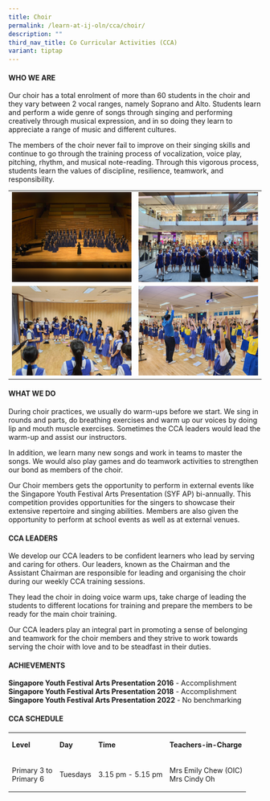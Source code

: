 ```yaml
---
title: Choir
permalink: /learn-at-ij-oln/cca/choir/
description: ""
third_nav_title: Co Curricular Activities (CCA)
variant: tiptap
---
```

<h4>WHO WE ARE</h4><p>Our choir has a total enrolment of more than 60 students in the choir and they vary between 2 vocal ranges, namely Soprano and Alto. Students learn and perform a wide genre of songs through singing and performing creatively through musical expression, and in so doing they learn to appreciate a range of music and different cultures.</p><p>The members of the choir never fail to improve on their singing skills and continue to go through the training process of vocalization, voice play, pitching, rhythm, and musical note-reading. Through this vigorous process, students learn the values of discipline, resilience, teamwork, and responsibility.</p><table><tbody><tr><td rowspan="1" colspan="1"><div class="isomer-image-wrapper"><img style="width: 100%" height="auto" width="100%" alt="" src="/images/CCAPics/Choir1w.jpg"></div></td><td rowspan="1" colspan="1"><div class="isomer-image-wrapper"><img style="width: 100%" height="auto" width="100%" alt="" src="/images/CCAPics/Choir2w.jpg"></div></td></tr><tr><td rowspan="1" colspan="1"><div class="isomer-image-wrapper"><img style="width: 100%" height="auto" width="100%" alt="" src="/images/CCAPics/Choir3w.jpg"></div></td><td rowspan="1" colspan="1"><div class="isomer-image-wrapper"><img style="width: 100%" height="auto" width="100%" alt="" src="/images/CCAPics/Choir4w.jpg"></div></td></tr></tbody></table><h4>WHAT WE DO</h4><p>During choir practices, we usually do warm-ups before we start. We sing in rounds and parts, do breathing exercises and warm up our voices by doing lip and mouth muscle exercises. Sometimes the CCA leaders would lead the warm-up and assist our instructors.</p><p>In addition, we learn many new songs and work in teams to master the songs. We would also play games and do teamwork activities to strengthen our bond as members of the choir.</p><p>Our Choir members gets the opportunity to perform in external events like the Singapore Youth Festival Arts Presentation (SYF AP) bi-annually. This competition provides opportunities for the singers to showcase their extensive repertoire and singing abilities. Members are also given the opportunity to perform at school events as well as at external venues.</p><h4>CCA LEADERS</h4><p>We develop our CCA leaders to be confident learners who lead by serving and caring for others. Our leaders, known as the Chairman and the Assistant Chairman are responsible for leading and organising the choir during our weekly CCA training sessions.</p><p>They lead the choir in doing voice warm ups, take charge of leading the students to different locations for training and prepare the members to be ready for the main choir training.</p><p>Our CCA leaders play an integral part in promoting a sense of belonging and teamwork for the choir members and they strive to work towards serving the choir with love and to be steadfast in their duties.</p><h4>ACHIEVEMENTS</h4><p><strong>Singapore Youth Festival Arts Presentation 2016</strong> - Accomplishment<br><strong>Singapore Youth Festival Arts Presentation 2018</strong> - Accomplishment<br><strong>Singapore Youth Festival Arts Presentation 2022</strong> - No benchmarking</p><h4>CCA SCHEDULE</h4><table><tbody><tr><td rowspan="1" colspan="1"><p><strong>Level</strong></p></td><td rowspan="1" colspan="1"><p><strong>Day</strong></p></td><td rowspan="1" colspan="1"><p><strong>Time</strong></p></td><td rowspan="1" colspan="1"><p><strong>Teachers-in-Charge</strong></p></td></tr><tr><td rowspan="1" colspan="1"><p>Primary 3 to<br>Primary 6</p></td><td rowspan="1" colspan="1"><p>Tuesdays</p></td><td rowspan="1" colspan="1"><p>3.15 pm - 5.15 pm</p></td><td rowspan="1" colspan="1"><p>Mrs Emily Chew (OIC)<br>Mrs Cindy Oh</p></td></tr></tbody></table><p></p>